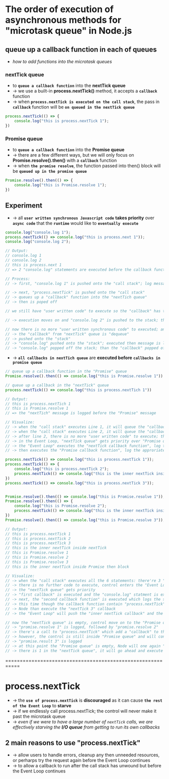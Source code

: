 
# The order of execution of asynchronous methods for "microtask queue" in Node.js

## queue up a callback function in each of queues
* _how to add functions into the microtask queues_

### nextTick queue
* to **`queue a callback function`** into the **nextTick queue**
* -> we use a built-in **process.nextTick()** method, it accepts a **`callback`** function
* -> when **`process.nextTick is executed on the call stack`**, the pass in **`callback`** function will be **`on queued in the nextTick queue`**
```js
process.nextTick(() => {
    console.log("this is process.nextTick 1");
})
```

### Promise queue
* to **`queue a callback function`** into the **Promise queue**
* -> there are a few different ways, but we will only focus on **Promise.resolve().then()** with a **`callback`** function
* -> when **`the promise resolve`**, the function passed into then() block will be **`queued up in the promise queue`** 
```js
Promise.resolve().then(() => {
    console.log("this is Promise.resolve 1");
})
```

## Experiment
* -> all **`user written synchronous Javascript code`** **takes priority** over **`async code`** that the **`runtime`** would like to **`eventually execute`**
```js - dealing with the 2 "microtask queue"
console.log("console.log 1");
process.nextTick(() => console.log("this is process.next 1"));
console.log("console.log 2");

// Output:
// console.log 1
// console.log 2
// this is process.next 1
// => 2 "console.log" statements are executed before the callback function passed to process.nextTick

// Process:
// -> first, "console.log 1" is pushed onto the "call stack"; log message to console and then poped off the stack

// -> next, "process.nextTick" is pushed onto the "call stack"
// -> queues up a "callback" function into the "nextTich queue" 
// -> then is poped off

// we still have "user written code" to execute so the "callback" has to wait for its turn

// -> execution moves on and "console.log 2" is pushed to the stack; the message is logged to the "Console" and the function is popped off the "stack"

// now there is no more "user written synchronous code" to executed; and control enters the "Event Loop"
// -> the "callback" from "nextTick" queue is "dequeue"
// -> pushed onto the "stack"
// -> "console.log" pushed onto the "stack"; executed then message is logged to the "Console"
// -> "console.log" popped off the stack; than the "callback" popped off the stack 
```

* -> **`all callbacks in nextTich queue`** are **executed before** **`callbacks in promise queue`**
```js - VD 1:
// queue up a callback function in the "Promise" queue
Promise.resolve().then(() => console.log("this is Promise.resolve 1"))

// queue up a callback in the "nextTick" queue
process.nextTick(() => console.log("this is process.nextTich 1"))

// Output:
// this is process.nextTich 1
// this is Promise.resolve 1
// => the "nextTich" message is logged before the "Promise" message

// Visualize:
// -> when the "call stack" executes Line 1, it will queue the "callback" in the "Promise queue"
// -> when the "call stack" executes Line 2, it will queue the "callback" function in the "nextTich queue" 
// -> after line 2, there is no more "user written code" to execute; the control enters the "Event Loop"
// -> in the Event Loop, "nextTick queue" gets priority over "Promise queue"
// -> the "Event Loop" executes the "nextTick callback function", log the approriate message; popped off the "console.log" than "callback" out of "stack"
// -> then executes the "Promise callback function", log the approriate message; popped off the "console.log" than "callback" out of "stack"
```

```js - VD 2:
process.nextTick(() => console.log("this is process.nextTick 1"));
process.nextTick(() => {
    console.log("this is process.nextTick 2");
    process.nextTick(() => console.log("this is the inner nextTick inside nextTick"));
})
process.nextTick(() => console.log("this is process.nextTick 3"));


Promise.resolve().then(() => console.log("this is Promise.resolve 1"));
Promise.resolve().then(() => {
    console.log("this is Promise.resolve 2");
    process.nextTick(() => console.log("this is the inner nextTick inside Promise then block"))
})
Promise.resolve().then(() => console.log("this is Promise.resolve 3"));

// Output:
// this is process.nextTick 1
// this is process.nextTick 2
// this is process.nextTick 3
// this is the inner nextTick inside nextTick
// this is Promise.resolve 1
// this is Promise.resolve 2
// this is Promise.resolve 3
// this is the inner nextTick inside Promise then block

// Visualize:
// -> when the "call stack" executes all the 6 statements: there're 3 "callbacks in the nextTick queue" and 3 "callbacks in the Promise queue"
// -> there is no further code to execute, control enters the "Event Loop"
// -> the "nextTick queue" gets priority
// -> "first callback" is executed and the "console.log" statment is executed
// -> next, the "second callback function" is executed which logs the second log statement
// -> this time though the callback function contain "process.nextTick", this will queue up the "inner nextTick callback" at "the end of the nextTick queue"
// -> Node than execute the "nextTick 3" callback
// -> the "Event Loop" will push the "inner nextTick callback" and the "console.log" statement are executed

// now the "nextTick queue" is empty, control move on to the "Promise queue"
// -> "promise.resolve 1" is logged, followed by "promise.resolve 2"
// -> there's a call to "process.nextTick" which add a "callback" to the "nextTick queue"
// -> however, the control is still inside "Promise queue" and will continue to execute other "callback" functions in "Promise queue"
// -> "promise.result 3" is logged
// -> at this point the "Promise queue" is empty, Node will one again "check if there are new callbacks in the `microtask queue` 
// -> there is 1 in the "nextTick queue", it will go ahead and execute that and log the "inner nexTick" statement 
```

===========================================================
# process.nextTick
* -> the **`use of process.nextTick`** is **discouraged** as it can cause **`the rest of the Event Loop`** to **starve**
* -> if we endlessly call process.nextTick; the control will never make it past the microtask queue
* -> _even if we were to have a large number of `nextTick` calls, we are effectively starving the **I/O queue** from getting to run its own callbacks_

## 2 main reasons to use "process.nextTick"
* -> allow users to handle errors, cleanup any then unneeded resources, or perharps try the request again before the Event Loop continues
* -> to allow a callback to run after the call stack has unwound but before the Event Loop continues